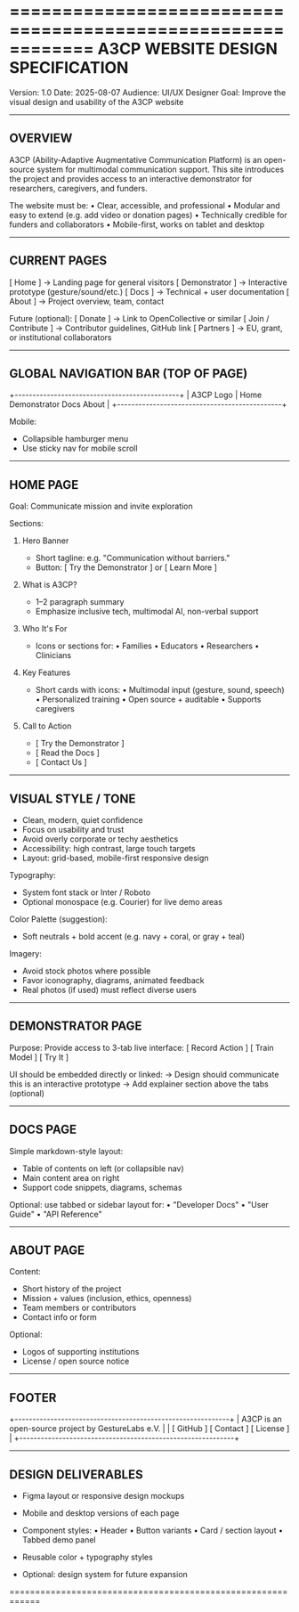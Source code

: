 ============================================================
 A3CP WEBSITE DESIGN SPECIFICATION
============================================================

Version: 1.0
Date: 2025-08-07
Audience: UI/UX Designer
Goal: Improve the visual design and usability of the A3CP website

------------------------------------------------------------
 OVERVIEW
------------------------------------------------------------

A3CP (Ability-Adaptive Augmentative Communication Platform) is an
open-source system for multimodal communication support. This site
introduces the project and provides access to an interactive
demonstrator for researchers, caregivers, and funders.

The website must be:
  • Clear, accessible, and professional
  • Modular and easy to extend (e.g. add video or donation pages)
  • Technically credible for funders and collaborators
  • Mobile-first, works on tablet and desktop

------------------------------------------------------------
 CURRENT PAGES
------------------------------------------------------------

[ Home ]           → Landing page for general visitors
[ Demonstrator ]   → Interactive prototype (gesture/sound/etc.)
[ Docs ]           → Technical + user documentation
[ About ]          → Project overview, team, contact

Future (optional):
[ Donate ]         → Link to OpenCollective or similar
[ Join / Contribute ] → Contributor guidelines, GitHub link
[ Partners ]       → EU, grant, or institutional collaborators

------------------------------------------------------------
 GLOBAL NAVIGATION BAR (TOP OF PAGE)
------------------------------------------------------------

+----------------------------------------------+
| A3CP Logo |  Home  Demonstrator  Docs  About |
+----------------------------------------------+

Mobile:
- Collapsible hamburger menu
- Use sticky nav for mobile scroll

------------------------------------------------------------
 HOME PAGE
------------------------------------------------------------

Goal: Communicate mission and invite exploration

Sections:
  1. Hero Banner
     - Short tagline: e.g. "Communication without barriers."
     - Button: [ Try the Demonstrator ] or [ Learn More ]

  2. What is A3CP?
     - 1–2 paragraph summary
     - Emphasize inclusive tech, multimodal AI, non-verbal support

  3. Who It's For
     - Icons or sections for:
       • Families
       • Educators
       • Researchers
       • Clinicians

  4. Key Features
     - Short cards with icons:
       • Multimodal input (gesture, sound, speech)
       • Personalized training
       • Open source + auditable
       • Supports caregivers

  5. Call to Action
     - [ Try the Demonstrator ]
     - [ Read the Docs ]
     - [ Contact Us ]

------------------------------------------------------------
 VISUAL STYLE / TONE
------------------------------------------------------------

- Clean, modern, quiet confidence
- Focus on usability and trust
- Avoid overly corporate or techy aesthetics
- Accessibility: high contrast, large touch targets
- Layout: grid-based, mobile-first responsive design

Typography:
  - System font stack or Inter / Roboto
  - Optional monospace (e.g. Courier) for live demo areas

Color Palette (suggestion):
  - Soft neutrals + bold accent (e.g. navy + coral, or gray + teal)

Imagery:
  - Avoid stock photos where possible
  - Favor iconography, diagrams, animated feedback
  - Real photos (if used) must reflect diverse users

------------------------------------------------------------
 DEMONSTRATOR PAGE
------------------------------------------------------------

Purpose: Provide access to 3-tab live interface:
  [ Record Action ] [ Train Model ] [ Try It ]

UI should be embedded directly or linked:
  → Design should communicate this is an interactive prototype
  → Add explainer section above the tabs (optional)

------------------------------------------------------------
 DOCS PAGE
------------------------------------------------------------

Simple markdown-style layout:
  - Table of contents on left (or collapsible nav)
  - Main content area on right
  - Support code snippets, diagrams, schemas

Optional: use tabbed or sidebar layout for:
  • "Developer Docs"
  • "User Guide"
  • "API Reference"

------------------------------------------------------------
 ABOUT PAGE
------------------------------------------------------------

Content:
  - Short history of the project
  - Mission + values (inclusion, ethics, openness)
  - Team members or contributors
  - Contact info or form

Optional:
  - Logos of supporting institutions
  - License / open source notice

------------------------------------------------------------
 FOOTER
------------------------------------------------------------

+------------------------------------------------------------+
| A3CP is an open-source project by GestureLabs e.V.         |
| [ GitHub ] [ Contact ] [ License ]                         |
+------------------------------------------------------------+

------------------------------------------------------------
 DESIGN DELIVERABLES
------------------------------------------------------------

- Figma layout or responsive design mockups
- Mobile and desktop versions of each page
- Component styles:
    • Header
    • Button variants
    • Card / section layout
    • Tabbed demo panel

- Reusable color + typography styles
- Optional: design system for future expansion

============================================================
